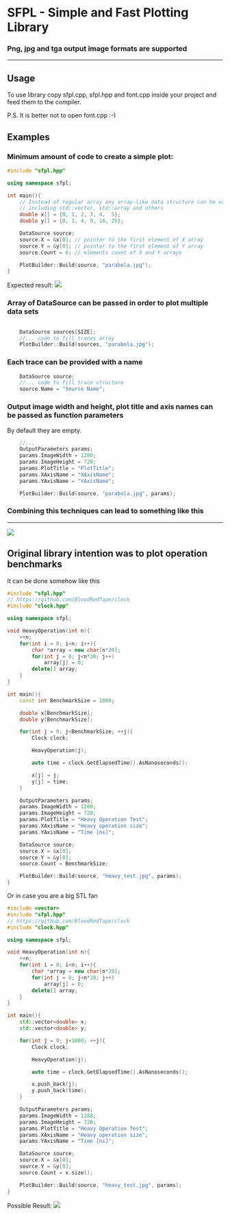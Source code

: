 # SFPL - Simple and Fast Plotting Library 
### Png, jpg and tga output image formats are supported
***
## Usage

To use library copy sfpl.cpp, sfpl.hpp and font.cpp inside your project and feed them to the compiler. 

P.S. It is better not to open font.cpp :-)

## Examples

### Minimum amount of code to create a simple plot:
```c++
#include "sfpl.hpp"

using namespace sfpl;

int main(){
    // Instead of regular array any array-like data structure can be used
    // including std::vector, std::array and others
    double x[] = {0, 1, 2, 3, 4,  5};
    double y[] = {0, 1, 4, 9, 16, 25};

    DataSource source; 
    source.X = &x[0]; // pointer to the first element of X array
    source.Y = &y[0]; // pointer to the first element of Y array
    source.Count = 6; // elements count of X and Y arrays

    PlotBuilder::Build(source, "parabola.jpg");
}

```
Expected result:
![](https://github.com/BloodRedTape/sfpl/blob/master/examples/parabola.jpg?raw=true)

### Array of DataSource can be passed in order to plot multiple data sets
```c++

    DataSource sources[SIZE];
    //... code to fill traces array
    PlotBuilder::Build(sources, "parabola.jpg");

```
### Each trace can be provided with a name

```c++
    DataSource source; 
    //... code to fill trace structure
    source.Name = "Source Name";

```

### Output image width and height, plot title and axis names can be passed as function parameters
By default they are empty.

```c++
    //...
    OutputParameters params;
    params.ImageWidth = 1280;
    params.ImageHeight = 720;
    params.PlotTitle = "PlotTitle";
    params.XAxisName = "XAxisName";
    params.YAxisName = "YAxisName";

    PlotBuilder::Build(source, "parabola.jpg", params);

```

### Combining this techniques can lead to something like this
***

![](https://github.com/BloodRedTape/sfpl/blob/master/examples/sort.jpg?raw=true)

## Original library intention was to plot operation benchmarks

It can be done somehow like this

```c++
#include "sfpl.hpp"
// https://github.com/BloodRedTape/clock
#include "clock.hpp"

using namespace sfpl;

void HeavyOperation(int n){
    ++n;
    for(int i = 0; i<n; i++){
        char *array = new char[n*20];
        for(int j = 0; j<n*20; j++)
            array[j] = 0;
        delete[] array;
    }
}

int main(){
    const int BenchmarkSize = 1000;

    double x[BenchmarkSize];
    double y[BenchmarkSize];

    for(int j = 0; j<BenchmarkSize; ++j){
        Clock clock;

        HeavyOperation(j);

        auto time = clock.GetElapsedTime().AsNanoseconds();

        x[j] = j;
        y[j] = time;
    }

    OutputParameters params;
    params.ImageWidth = 1280;
    params.ImageHeight = 720;
    params.PlotTitle = "Heavy Operation Test";
    params.XAxisName = "Heavy operation size";
    params.YAxisName = "Time [ns]";

    DataSource source;
    source.X = &x[0];
    source.Y = &y[0];
    source.Count = BenchmarkSize;

    PlotBuilder::Build(source, "heavy_test.jpg", params);
}

```

Or in case you are a big STL fan
```c++
#include <vector>
#include "sfpl.hpp"
// https://github.com/BloodRedTape/clock
#include "clock.hpp"

using namespace sfpl;

void HeavyOperation(int n){
    ++n;
    for(int i = 0; i<n; i++){
        char *array = new char[n*20];
        for(int j = 0; j<n*20; j++)
            array[j] = 0;
        delete[] array;
    }
}

int main(){
    std::vector<double> x;
    std::vector<double> y;

    for(int j = 0; j<1000; ++j){
        Clock clock;

        HeavyOperation(j);

        auto time = clock.GetElapsedTime().AsNanoseconds();

        x.push_back(j);
        y.push_back(time);
    }

    OutputParameters params;
    params.ImageWidth = 1280;
    params.ImageHeight = 720;
    params.PlotTitle = "Heavy Operation Test";
    params.XAxisName = "Heavy operation size";
    params.YAxisName = "Time [ns]";

    DataSource source;
    source.X = &x[0];
    source.Y = &y[0];
    source.Count = x.size();

    PlotBuilder::Build(source, "heavy_test.jpg", params);
}

```

Possible Result:
![](https://github.com/BloodRedTape/sfpl/blob/master/examples/heavy_test.jpg?raw=true)
